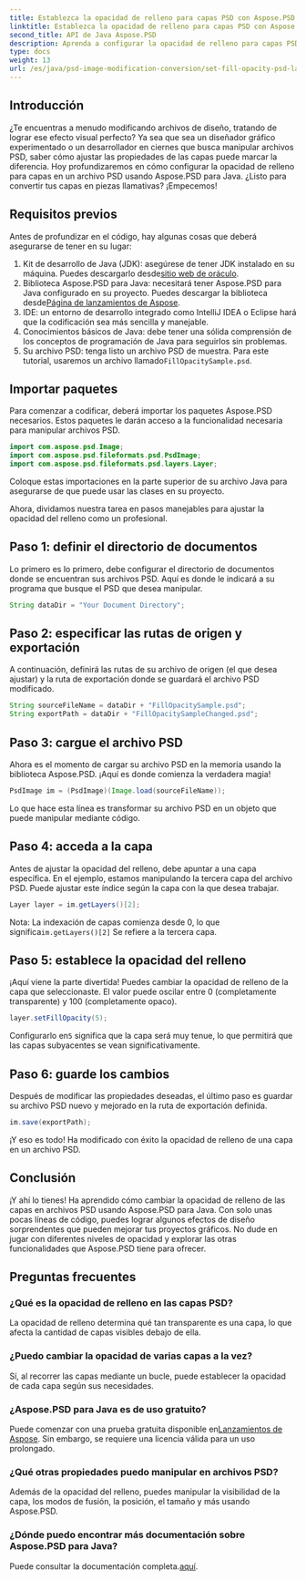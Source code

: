 ```yaml
---
title: Establezca la opacidad de relleno para capas PSD con Aspose.PSD Java
linktitle: Establezca la opacidad de relleno para capas PSD con Aspose.PSD Java
second_title: API de Java Aspose.PSD
description: Aprenda a configurar la opacidad de relleno para capas PSD usando Aspose.PSD para Java en esta guía paso a paso. Mejore sus proyectos de diseño gráfico de manera eficiente.
type: docs
weight: 13
url: /es/java/psd-image-modification-conversion/set-fill-opacity-psd-layers/
---
```

## Introducción
¿Te encuentras a menudo modificando archivos de diseño, tratando de lograr ese efecto visual perfecto? Ya sea que sea un diseñador gráfico experimentado o un desarrollador en ciernes que busca manipular archivos PSD, saber cómo ajustar las propiedades de las capas puede marcar la diferencia. Hoy profundizaremos en cómo configurar la opacidad de relleno para capas en un archivo PSD usando Aspose.PSD para Java. ¿Listo para convertir tus capas en piezas llamativas? ¡Empecemos!
## Requisitos previos
Antes de profundizar en el código, hay algunas cosas que deberá asegurarse de tener en su lugar:
1.  Kit de desarrollo de Java (JDK): asegúrese de tener JDK instalado en su máquina. Puedes descargarlo desde[sitio web de oráculo](https://www.oracle.com/java/technologies/javase-downloads.html).
2.  Biblioteca Aspose.PSD para Java: necesitará tener Aspose.PSD para Java configurado en su proyecto. Puedes descargar la biblioteca desde[Página de lanzamientos de Aspose](https://releases.aspose.com/psd/java/).
3. IDE: un entorno de desarrollo integrado como IntelliJ IDEA o Eclipse hará que la codificación sea más sencilla y manejable.
4. Conocimientos básicos de Java: debe tener una sólida comprensión de los conceptos de programación de Java para seguirlos sin problemas.
5.  Su archivo PSD: tenga listo un archivo PSD de muestra. Para este tutorial, usaremos un archivo llamado`FillOpacitySample.psd`.
## Importar paquetes
Para comenzar a codificar, deberá importar los paquetes Aspose.PSD necesarios. Estos paquetes le darán acceso a la funcionalidad necesaria para manipular archivos PSD.
```java
import com.aspose.psd.Image;
import com.aspose.psd.fileformats.psd.PsdImage;
import com.aspose.psd.fileformats.psd.layers.Layer;
```
Coloque estas importaciones en la parte superior de su archivo Java para asegurarse de que puede usar las clases en su proyecto.

Ahora, dividamos nuestra tarea en pasos manejables para ajustar la opacidad del relleno como un profesional.
## Paso 1: definir el directorio de documentos
Lo primero es lo primero, debe configurar el directorio de documentos donde se encuentran sus archivos PSD. Aquí es donde le indicará a su programa que busque el PSD que desea manipular.
```java
String dataDir = "Your Document Directory";
```
## Paso 2: especificar las rutas de origen y exportación
A continuación, definirá las rutas de su archivo de origen (el que desea ajustar) y la ruta de exportación donde se guardará el archivo PSD modificado.
```java
String sourceFileName = dataDir + "FillOpacitySample.psd";
String exportPath = dataDir + "FillOpacitySampleChanged.psd";
```
## Paso 3: cargue el archivo PSD
Ahora es el momento de cargar su archivo PSD en la memoria usando la biblioteca Aspose.PSD. ¡Aquí es donde comienza la verdadera magia!
```java
PsdImage im = (PsdImage)(Image.load(sourceFileName));
```
Lo que hace esta línea es transformar su archivo PSD en un objeto que puede manipular mediante código.
## Paso 4: acceda a la capa
Antes de ajustar la opacidad del relleno, debe apuntar a una capa específica. En el ejemplo, estamos manipulando la tercera capa del archivo PSD. Puede ajustar este índice según la capa con la que desea trabajar.
```java
Layer layer = im.getLayers()[2];
```
 Nota: La indexación de capas comienza desde 0, lo que significa`im.getLayers()[2]` Se refiere a la tercera capa.
## Paso 5: establece la opacidad del relleno
¡Aquí viene la parte divertida! Puedes cambiar la opacidad de relleno de la capa que seleccionaste. El valor puede oscilar entre 0 (completamente transparente) y 100 (completamente opaco).
```java
layer.setFillOpacity(5);
```
 Configurarlo en`5` significa que la capa será muy tenue, lo que permitirá que las capas subyacentes se vean significativamente.
## Paso 6: guarde los cambios
Después de modificar las propiedades deseadas, el último paso es guardar su archivo PSD nuevo y mejorado en la ruta de exportación definida.
```java
im.save(exportPath);
```
¡Y eso es todo! Ha modificado con éxito la opacidad de relleno de una capa en un archivo PSD.
## Conclusión
¡Y ahí lo tienes! Ha aprendido cómo cambiar la opacidad de relleno de las capas en archivos PSD usando Aspose.PSD para Java. Con solo unas pocas líneas de código, puedes lograr algunos efectos de diseño sorprendentes que pueden mejorar tus proyectos gráficos. No dude en jugar con diferentes niveles de opacidad y explorar las otras funcionalidades que Aspose.PSD tiene para ofrecer.
## Preguntas frecuentes
### ¿Qué es la opacidad de relleno en las capas PSD?
La opacidad de relleno determina qué tan transparente es una capa, lo que afecta la cantidad de capas visibles debajo de ella.
### ¿Puedo cambiar la opacidad de varias capas a la vez?
Sí, al recorrer las capas mediante un bucle, puede establecer la opacidad de cada capa según sus necesidades.
### ¿Aspose.PSD para Java es de uso gratuito?
 Puede comenzar con una prueba gratuita disponible en[Lanzamientos de Aspose](https://releases.aspose.com/). Sin embargo, se requiere una licencia válida para un uso prolongado.
### ¿Qué otras propiedades puedo manipular en archivos PSD?
Además de la opacidad del relleno, puedes manipular la visibilidad de la capa, los modos de fusión, la posición, el tamaño y más usando Aspose.PSD.
### ¿Dónde puedo encontrar más documentación sobre Aspose.PSD para Java?
 Puede consultar la documentación completa.[aquí](https://reference.aspose.com/psd/java/).